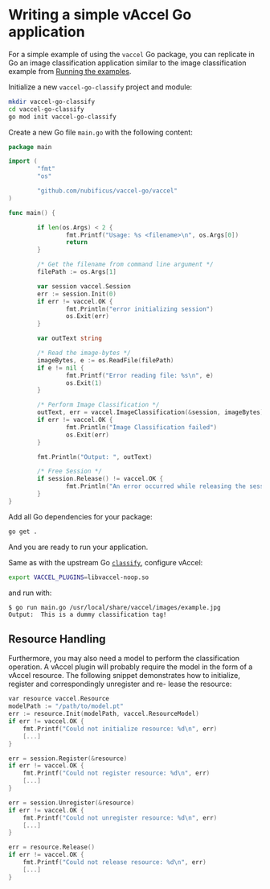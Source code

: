 # Writing a simple vAccel Go application

For a simple example of using the `vaccel` Go package, you can replicate in Go
an image classification application similar to the image classification example
from [Running the examples](../../getting-started/running-the-examples.md).

Initialize a new `vaccel-go-classify` project and module:

```sh
mkdir vaccel-go-classify
cd vaccel-go-classify
go mod init vaccel-go-classify
```

Create a new Go file `main.go` with the following content:

```go title="main.go"
package main

import (
        "fmt"
        "os"

        "github.com/nubificus/vaccel-go/vaccel"
)

func main() {

        if len(os.Args) < 2 {
                fmt.Printf("Usage: %s <filename>\n", os.Args[0])
                return
        }

        /* Get the filename from command line argument */
        filePath := os.Args[1]

        var session vaccel.Session
        err := session.Init(0)
        if err != vaccel.OK {
                fmt.Println("error initializing session")
                os.Exit(err)
        }

        var outText string

        /* Read the image-bytes */
        imageBytes, e := os.ReadFile(filePath)
        if e != nil {
                fmt.Printf("Error reading file: %s\n", e)
                os.Exit(1)
        }

        /* Perform Image Classification */
        outText, err = vaccel.ImageClassification(&session, imageBytes)
        if err != vaccel.OK {
                fmt.Println("Image Classification failed")
                os.Exit(err)
        }

        fmt.Println("Output: ", outText)

        /* Free Session */
        if session.Release() != vaccel.OK {
                fmt.Println("An error occurred while releasing the session")
        }
}
```

Add all Go dependencies for your package:

```sh
go get .
```

And you are ready to run your application.

Same as with the upstream Go [`classify`](usage.md#running-the-examples),
configure vAccel:

```sh
export VACCEL_PLUGINS=libvaccel-noop.so
```

and run with:

```console
$ go run main.go /usr/local/share/vaccel/images/example.jpg
Output:  This is a dummy classification tag!
```

## Resource Handling

Furthermore, you may also need a model to perform the classification operation.
A vAccel plugin will probably require the model in the form of a vAccel
resource. The following snippet demonstrates how to initialize, register and
correspondingly unregister and re- lease the resource:

```c
var resource vaccel.Resource
modelPath := "/path/to/model.pt"
err := resource.Init(modelPath, vaccel.ResourceModel)
if err != vaccel.OK {
    fmt.Printf("Could not initialize resource: %d\n", err)
    [...]
}

err = session.Register(&resource)
if err != vaccel.OK {
    fmt.Printf("Could not register resource: %d\n", err)
    [...]
}

err = session.Unregister(&resource)
if err != vaccel.OK {
    fmt.Printf("Could not unregister resource: %d\n", err)
    [...]
}

err = resource.Release()
if err != vaccel.OK {
    fmt.Printf("Could not release resource: %d\n", err)
    [...]
}
```
